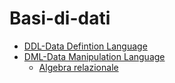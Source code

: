 # Basi-di-dati

- [DDL-Data Defintion Language](./DDL.md)
- [DML-Data Manipulation Language](./DML.md)
  - [Algebra relazionale](./Algebra-Relazionale.md)
